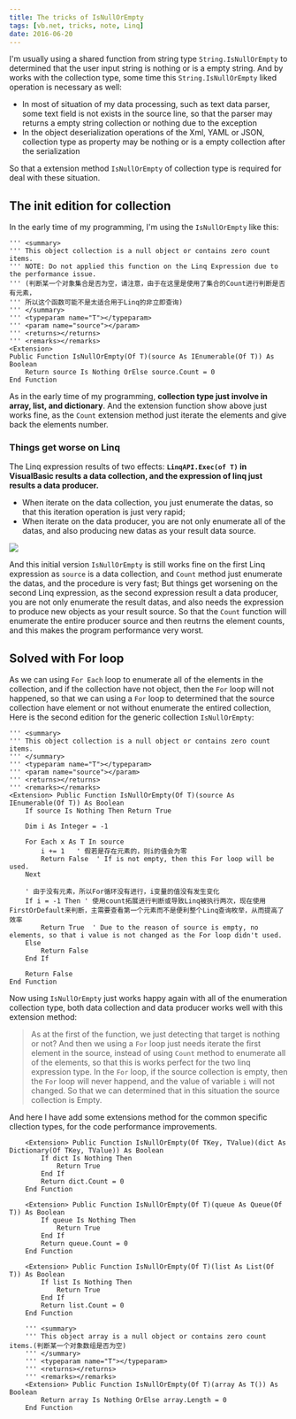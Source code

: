 ```yaml
---
title: The tricks of IsNullOrEmpty
tags: [vb.net, tricks, note, Linq]
date: 2016-06-20
---
```


I'm usually using a shared function from string type ``String.IsNullOrEmpty`` to determined that the user input string is nothing or is a empty string. And by works with the collection type, some time this ``String.IsNullOrEmpty`` liked operation is necessary as well:

+ In most of situation of my data processing, such as text data parser, some text field is not exists in the source line, so that the parser may returns a empty string collection or nothing due to the exception
+ In the object deserialization operations of the Xml, YAML or JSON, collection type as property may be nothing or is a empty collection after the serialization

So that a extension method ``IsNullOrEmpty`` of collection type is required for deal with these situation.

<!--more-->

## The init edition for collection

In the early time of my programming, I'm using the ``IsNullOrEmpty`` like this:

```vbnet
''' <summary>
''' This object collection is a null object or contains zero count items.
''' NOTE: Do not applied this function on the Linq Expression due to the performance issue.
''' (判断某一个对象集合是否为空，请注意，由于在这里是使用了集合的Count进行判断是否有元素，
''' 所以这个函数可能不是太适合用于Linq的非立即查询)
''' </summary>
''' <typeparam name="T"></typeparam>
''' <param name="source"></param>
''' <returns></returns>
''' <remarks></remarks>
<Extension>
Public Function IsNullOrEmpty(Of T)(source As IEnumerable(Of T)) As Boolean
    Return source Is Nothing OrElse source.Count = 0
End Function
```

As in the early time of my programming, **collection type just involve in array, list, and dictionary**. And the extension function show above just works fine, as the ``Count`` extension method just iterate the elements and give back the elements number.

### Things get worse on Linq

The Linq expression results of two effects: **``LinqAPI.Exec(of T)`` in VisualBasic results a data collection, and the expression of linq just results a data producer.**

+ When iterate on the data collection, you just enumerate the datas, so that this iteration operation is just very rapid; 
+ When iterate on the data producer, you are not only enumerate all of the datas, and also producing new datas as your result data source.

![](https://raw.githubusercontent.com/xieguigang/xieguigang.github.io-hexo/master/images/TwoLinq.png)

And this initial version ``IsNullOrEmpty`` is still works fine on the first Linq expression as ``source`` is a data collection, and ``Count`` method just enumerate the datas, and the procedure is very fast; But things get worsening on the second Linq expression, as the second expression result a data producer, you are not only enumerate the result datas, and also needs the expression to produce new objects as your result source. So that the ``Count`` function will enumerate the entire producer source and then reutrns the element counts, and this makes the program performance very worst.

## Solved with For loop

As we can using ``For Each`` loop to enumerate all of the elements in the collection, and if the collection have not object, then the ``For`` loop will not happened, so that we can using a ``For`` loop to determined that the source collection have element or not without enumerate the entired collection, Here is the second edition for the generic collection ``IsNullOrEmpty``:

```vbnet
''' <summary>
''' This object collection is a null object or contains zero count items.
''' </summary>
''' <typeparam name="T"></typeparam>
''' <param name="source"></param>
''' <returns></returns>
''' <remarks></remarks>
<Extension> Public Function IsNullOrEmpty(Of T)(source As IEnumerable(Of T)) As Boolean
    If source Is Nothing Then Return True

    Dim i As Integer = -1

    For Each x As T In source
        i += 1   ' 假若是存在元素的，则i的值会为零
        Return False  ' If is not empty, then this For loop will be used.
    Next

    ' 由于没有元素，所以For循环没有进行，i变量的值没有发生变化
    If i = -1 Then ' 使用count拓展进行判断或导致Linq被执行两次，现在使用FirstOrDefault来判断，主需要查看第一个元素而不是便利整个Linq查询枚举，从而提高了效率
        Return True  ' Due to the reason of source is empty, no elements, so that i value is not changed as the For loop didn't used.
    Else
        Return False
    End If

    Return False
End Function
```

Now using ``IsNullOrEmpty`` just works happy again with all of the enumeration collection type, both data collection and data producer works well with this extension method:

> As at the first of the function, we just detecting that target is nothing or not?
> And then we using a ``For`` loop just needs iterate the first element in the source, instead of using ``Count`` method to enumerate all of the elements, so that this is works perfect for the two linq expression type.
> In the ``For`` loop, if the source collection is empty, then the ``For`` loop will never happend, and the value of variable ``i`` will not changed. So that we can determined that in this situation the source collection is Empty.

And here I have add some extensions method for the common specific cllection types, for the code performance improvements.

```vbnet
    <Extension> Public Function IsNullOrEmpty(Of TKey, TValue)(dict As Dictionary(Of TKey, TValue)) As Boolean
        If dict Is Nothing Then
            Return True
        End If
        Return dict.Count = 0
    End Function

    <Extension> Public Function IsNullOrEmpty(Of T)(queue As Queue(Of T)) As Boolean
        If queue Is Nothing Then
            Return True
        End If
        Return queue.Count = 0
    End Function

    <Extension> Public Function IsNullOrEmpty(Of T)(list As List(Of T)) As Boolean
        If list Is Nothing Then
            Return True
        End If
        Return list.Count = 0
    End Function

    ''' <summary>
    ''' This object array is a null object or contains zero count items.(判断某一个对象数组是否为空)
    ''' </summary>
    ''' <typeparam name="T"></typeparam>
    ''' <returns></returns>
    ''' <remarks></remarks>
    <Extension> Public Function IsNullOrEmpty(Of T)(array As T()) As Boolean
        Return array Is Nothing OrElse array.Length = 0
    End Function
```